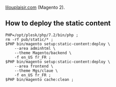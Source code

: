 [lilouplaisir.com](https://www.lilouplaisir.com) (Magento 2).

## How to deploy the static content 
```shell  
PHP=/opt/plesk/php/7.2/bin/php ;               
rm -rf pub/static/* ;
$PHP bin/magento setup:static-content:deploy \
	--area adminhtml \
	--theme Magento/backend \
	-f en_US fr_FR ;
$PHP bin/magento setup:static-content:deploy \
	--area frontend \
	--theme Mgs/claue \
	-f en_US fr_FR ;
$PHP bin/magento cache:clean ;
```